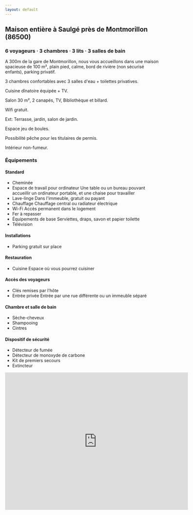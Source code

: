 ```yaml
---
layout: default
---
```


## Maison entière à Saulgé près de Montmorillon (86500)

### 6 voyageurs · 3 chambres · 3 lits · 3 salles de bain

A 300m de la gare de Montmorillon, nous vous accueillons dans une maison spacieuse de 100 m&sup2;, plain pied, calme, bord de rivière (non sécurisé enfants), parking privatif.

3 chambres confortables avec 3 salles d'eau + toilettes privatives.

Cuisine dînatoire équipée + TV.

Salon 30 m&sup2;, 2 canapés, TV, Bibliothèque et billard.

Wifi gratuit.

Ext: Terrasse, jardin, salon de jardin.

Espace jeu de boules.

Possibilité pêche pour les titulaires de permis.

Intérieur non-fumeur.

### Équipements

#### Standard

* Cheminée
* Espace de travail pour ordinateur
  Une table ou un bureau pouvant accueillir un ordinateur portable, et une chaise pour travailler
* Lave-linge
  Dans l'immeuble, gratuit ou payant
* Chauffage
  Chauffage central ou radiateur électrique
* Wi-Fi
  Accès permanent dans le logement
* Fer à repasser
* Équipements de base
  Serviettes, draps, savon et papier toilette
* Télévision

#### Installations

* Parking gratuit sur place

#### Restauration

* Cuisine
  Espace où vous pourrez cuisiner

#### Accès des voyageurs

* Clés remises par l'hôte
* Entrée privée
  Entrée par une rue différente ou un immeuble séparé

#### Chambre et salle de bain

* Sèche-cheveux
* Shampooing
* Cintres

#### Dispositif de sécurité

* Détecteur de fumée
* Détecteur de monoxyde de carbone
* Kit de premiers secours
* Extincteur

<iframe src="https://www.google.com/maps/embed?pb=!1m18!1m12!1m3!1d15558.597110503777!2d0.8757825400408649!3d46.42100268170992!2m3!1f0!2f0!3f0!3m2!1i1024!2i768!4f13.1!3m3!1m2!1s0x47fc24acb23d2cb3%3A0x405d39260e79d20!2s86500%20Saulg%C3%A9%2C%20France!5e0!3m2!1sen!2suk!4v1592661663537!5m2!1sen!2suk" width="600" height="450" frameborder="0" style="border:0;" allowfullscreen="" aria-hidden="false" tabindex="0"></iframe>

